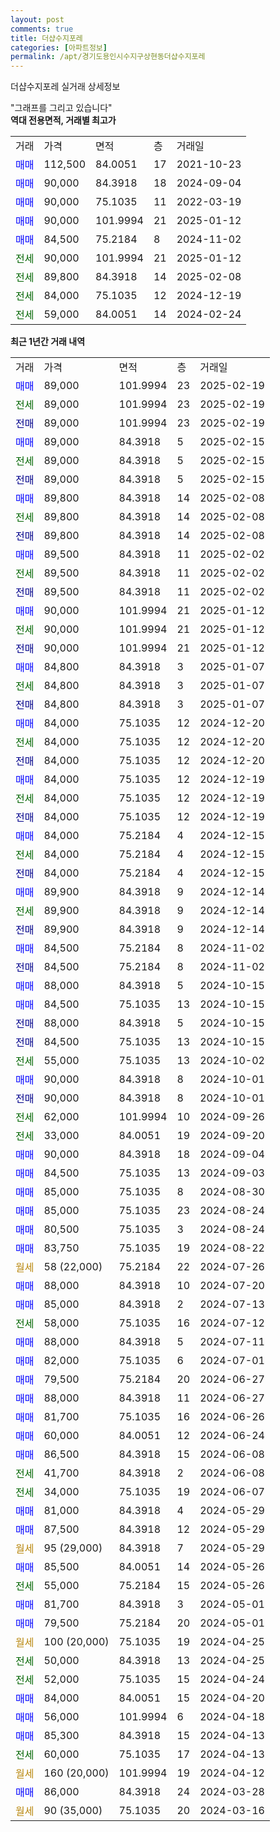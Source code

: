 ```yaml
---
layout: post
comments: true
title: 더샵수지포레
categories: [아파트정보]
permalink: /apt/경기도용인시수지구상현동더샵수지포레
---
```


더샵수지포레 실거래 상세정보

<script type="text/javascript">
  google.charts.load('current', {'packages':['line', 'corechart']});
  google.charts.setOnLoadCallback(drawChart);

  function drawChart() {
    var data = new google.visualization.DataTable();
    data.addColumn('date', '거래일');
    data.addColumn('number', "매매");
    data.addColumn('number', "전세");
    data.addColumn('number', "전매");

    data.addRows([[new Date(Date.parse("2025-02-19")), 89000, null, null], [new Date(Date.parse("2025-02-19")), null, 89000, null], [new Date(Date.parse("2025-02-19")), null, null, 89000], [new Date(Date.parse("2025-02-15")), 89000, null, null], [new Date(Date.parse("2025-02-15")), null, 89000, null], [new Date(Date.parse("2025-02-15")), null, null, 89000], [new Date(Date.parse("2025-02-08")), 89800, null, null], [new Date(Date.parse("2025-02-08")), null, 89800, null], [new Date(Date.parse("2025-02-08")), null, null, 89800], [new Date(Date.parse("2025-02-02")), 89500, null, null], [new Date(Date.parse("2025-02-02")), null, 89500, null], [new Date(Date.parse("2025-02-02")), null, null, 89500], [new Date(Date.parse("2025-01-12")), 90000, null, null], [new Date(Date.parse("2025-01-12")), null, 90000, null], [new Date(Date.parse("2025-01-12")), null, null, 90000], [new Date(Date.parse("2025-01-07")), 84800, null, null], [new Date(Date.parse("2025-01-07")), null, 84800, null], [new Date(Date.parse("2025-01-07")), null, null, 84800], [new Date(Date.parse("2024-12-20")), 84000, null, null], [new Date(Date.parse("2024-12-20")), null, 84000, null], [new Date(Date.parse("2024-12-20")), null, null, 84000], [new Date(Date.parse("2024-12-19")), 84000, null, null], [new Date(Date.parse("2024-12-19")), null, 84000, null], [new Date(Date.parse("2024-12-19")), null, null, 84000], [new Date(Date.parse("2024-12-15")), 84000, null, null], [new Date(Date.parse("2024-12-15")), null, 84000, null], [new Date(Date.parse("2024-12-15")), null, null, 84000], [new Date(Date.parse("2024-12-14")), 89900, null, null], [new Date(Date.parse("2024-12-14")), null, 89900, null], [new Date(Date.parse("2024-12-14")), null, null, 89900], [new Date(Date.parse("2024-11-02")), 84500, null, null], [new Date(Date.parse("2024-11-02")), null, null, 84500], [new Date(Date.parse("2024-10-15")), 88000, null, null], [new Date(Date.parse("2024-10-15")), 84500, null, null], [new Date(Date.parse("2024-10-15")), null, null, 88000], [new Date(Date.parse("2024-10-15")), null, null, 84500], [new Date(Date.parse("2024-10-02")), null, 55000, null], [new Date(Date.parse("2024-10-01")), 90000, null, null], [new Date(Date.parse("2024-10-01")), null, null, 90000], [new Date(Date.parse("2024-09-26")), null, 62000, null], [new Date(Date.parse("2024-09-20")), null, 33000, null], [new Date(Date.parse("2024-09-04")), 90000, null, null], [new Date(Date.parse("2024-09-03")), 84500, null, null], [new Date(Date.parse("2024-08-30")), 85000, null, null], [new Date(Date.parse("2024-08-24")), 85000, null, null], [new Date(Date.parse("2024-08-24")), 80500, null, null], [new Date(Date.parse("2024-08-22")), 83750, null, null], [new Date(Date.parse("2024-07-26")), null, null, null], [new Date(Date.parse("2024-07-20")), 88000, null, null], [new Date(Date.parse("2024-07-13")), 85000, null, null], [new Date(Date.parse("2024-07-12")), null, 58000, null], [new Date(Date.parse("2024-07-11")), 88000, null, null], [new Date(Date.parse("2024-07-01")), 82000, null, null], [new Date(Date.parse("2024-06-27")), 79500, null, null], [new Date(Date.parse("2024-06-27")), 88000, null, null], [new Date(Date.parse("2024-06-26")), 81700, null, null], [new Date(Date.parse("2024-06-24")), 60000, null, null], [new Date(Date.parse("2024-06-08")), 86500, null, null], [new Date(Date.parse("2024-06-08")), null, 41700, null], [new Date(Date.parse("2024-06-07")), null, 34000, null], [new Date(Date.parse("2024-05-29")), 81000, null, null], [new Date(Date.parse("2024-05-29")), 87500, null, null], [new Date(Date.parse("2024-05-29")), null, null, null], [new Date(Date.parse("2024-05-26")), 85500, null, null], [new Date(Date.parse("2024-05-26")), null, 55000, null], [new Date(Date.parse("2024-05-01")), 81700, null, null], [new Date(Date.parse("2024-05-01")), 79500, null, null], [new Date(Date.parse("2024-04-25")), null, null, null], [new Date(Date.parse("2024-04-25")), null, 50000, null], [new Date(Date.parse("2024-04-24")), null, 52000, null], [new Date(Date.parse("2024-04-20")), 84000, null, null], [new Date(Date.parse("2024-04-18")), 56000, null, null], [new Date(Date.parse("2024-04-13")), 85300, null, null], [new Date(Date.parse("2024-04-13")), null, 60000, null], [new Date(Date.parse("2024-04-12")), null, null, null], [new Date(Date.parse("2024-03-28")), 86000, null, null], [new Date(Date.parse("2024-03-16")), null, null, null]]);

    var options = {
      hAxis: {
        format: 'yyyy/MM/dd'
      },    
      lineWidth: 0,
      pointsVisible: true,    
      title: '최근 1년간 유형별 실거래가 분포',
      legend: { position: 'bottom' }
    };

    var formatter = new google.visualization.NumberFormat({pattern:'###,###'} );
    formatter.format(data, 1);
    formatter.format(data, 2);
    
    setTimeout(function() {
        var chart = new google.visualization.LineChart(document.getElementById('columnchart_material'));
        chart.draw(data, (options));
        document.getElementById('loading').style.display = 'none';
    }, 200);
  }
</script>


<div id="loading" style="z-index:20; display: block; margin-left: 0px">"그래프를 그리고 있습니다"</div>
<div id="columnchart_material" style="width: 95%; margin-left: 0px; display: block"></div>
<!-- contents start -->
<b>역대 전용면적, 거래별 최고가</b>
<table class="sortable">
    <tr>
      <td>거래</td>
      <td>가격</td>
      <td>면적</td>
      <td>층</td>
      <td>거래일</td>
    </tr>
        <tr>
          <td><a style="color: blue">매매</a></td>
          <td>112,500</td>
          <td>84.0051</td>
          <td>17</td>
          <td>2021-10-23</td>
        </tr>            <tr>
          <td><a style="color: blue">매매</a></td>
          <td>90,000</td>
          <td>84.3918</td>
          <td>18</td>
          <td>2024-09-04</td>
        </tr>            <tr>
          <td><a style="color: blue">매매</a></td>
          <td>90,000</td>
          <td>75.1035</td>
          <td>11</td>
          <td>2022-03-19</td>
        </tr>            <tr>
          <td><a style="color: blue">매매</a></td>
          <td>90,000</td>
          <td>101.9994</td>
          <td>21</td>
          <td>2025-01-12</td>
        </tr>            <tr>
          <td><a style="color: blue">매매</a></td>
          <td>84,500</td>
          <td>75.2184</td>
          <td>8</td>
          <td>2024-11-02</td>
        </tr>        
        <tr>
              <td><a style="color: darkgreen">전세</a></td>
              <td>90,000</td>
              <td>101.9994</td>
              <td>21</td>
              <td>2025-01-12</td>
            </tr>            <tr>
              <td><a style="color: darkgreen">전세</a></td>
              <td>89,800</td>
              <td>84.3918</td>
              <td>14</td>
              <td>2025-02-08</td>
            </tr>            <tr>
              <td><a style="color: darkgreen">전세</a></td>
              <td>84,000</td>
              <td>75.1035</td>
              <td>12</td>
              <td>2024-12-19</td>
            </tr>            <tr>
              <td><a style="color: darkgreen">전세</a></td>
              <td>59,000</td>
              <td>84.0051</td>
              <td>14</td>
              <td>2024-02-24</td>
            </tr>        
    
</table>

<b>최근 1년간 거래 내역</b>

<table class="sortable">
    <tr>
      <td>거래</td>
      <td>가격</td>
      <td>면적</td>
      <td>층</td>
      <td>거래일</td>
    </tr>
    <tr>
      <td><a style="color: blue">매매</a></td>
      <td>89,000</td>
      <td>101.9994</td>
      <td>23</td>
      <td>2025-02-19</td>
    </tr>          <tr>
      <td><a style="color: darkgreen">전세</a></td>
      <td>89,000</td>
      <td>101.9994</td>
      <td>23</td>
      <td>2025-02-19</td>
    </tr>          <tr>
      <td><a style="color: darkblue">전매</a></td>
      <td>89,000</td>
      <td>101.9994</td>
      <td>23</td>
      <td>2025-02-19</td>
    </tr>          <tr>
      <td><a style="color: blue">매매</a></td>
      <td>89,000</td>
      <td>84.3918</td>
      <td>5</td>
      <td>2025-02-15</td>
    </tr>          <tr>
      <td><a style="color: darkgreen">전세</a></td>
      <td>89,000</td>
      <td>84.3918</td>
      <td>5</td>
      <td>2025-02-15</td>
    </tr>          <tr>
      <td><a style="color: darkblue">전매</a></td>
      <td>89,000</td>
      <td>84.3918</td>
      <td>5</td>
      <td>2025-02-15</td>
    </tr>          <tr>
      <td><a style="color: blue">매매</a></td>
      <td>89,800</td>
      <td>84.3918</td>
      <td>14</td>
      <td>2025-02-08</td>
    </tr>          <tr>
      <td><a style="color: darkgreen">전세</a></td>
      <td>89,800</td>
      <td>84.3918</td>
      <td>14</td>
      <td>2025-02-08</td>
    </tr>          <tr>
      <td><a style="color: darkblue">전매</a></td>
      <td>89,800</td>
      <td>84.3918</td>
      <td>14</td>
      <td>2025-02-08</td>
    </tr>          <tr>
      <td><a style="color: blue">매매</a></td>
      <td>89,500</td>
      <td>84.3918</td>
      <td>11</td>
      <td>2025-02-02</td>
    </tr>          <tr>
      <td><a style="color: darkgreen">전세</a></td>
      <td>89,500</td>
      <td>84.3918</td>
      <td>11</td>
      <td>2025-02-02</td>
    </tr>          <tr>
      <td><a style="color: darkblue">전매</a></td>
      <td>89,500</td>
      <td>84.3918</td>
      <td>11</td>
      <td>2025-02-02</td>
    </tr>          <tr>
      <td><a style="color: blue">매매</a></td>
      <td>90,000</td>
      <td>101.9994</td>
      <td>21</td>
      <td>2025-01-12</td>
    </tr>          <tr>
      <td><a style="color: darkgreen">전세</a></td>
      <td>90,000</td>
      <td>101.9994</td>
      <td>21</td>
      <td>2025-01-12</td>
    </tr>          <tr>
      <td><a style="color: darkblue">전매</a></td>
      <td>90,000</td>
      <td>101.9994</td>
      <td>21</td>
      <td>2025-01-12</td>
    </tr>          <tr>
      <td><a style="color: blue">매매</a></td>
      <td>84,800</td>
      <td>84.3918</td>
      <td>3</td>
      <td>2025-01-07</td>
    </tr>          <tr>
      <td><a style="color: darkgreen">전세</a></td>
      <td>84,800</td>
      <td>84.3918</td>
      <td>3</td>
      <td>2025-01-07</td>
    </tr>          <tr>
      <td><a style="color: darkblue">전매</a></td>
      <td>84,800</td>
      <td>84.3918</td>
      <td>3</td>
      <td>2025-01-07</td>
    </tr>          <tr>
      <td><a style="color: blue">매매</a></td>
      <td>84,000</td>
      <td>75.1035</td>
      <td>12</td>
      <td>2024-12-20</td>
    </tr>          <tr>
      <td><a style="color: darkgreen">전세</a></td>
      <td>84,000</td>
      <td>75.1035</td>
      <td>12</td>
      <td>2024-12-20</td>
    </tr>          <tr>
      <td><a style="color: darkblue">전매</a></td>
      <td>84,000</td>
      <td>75.1035</td>
      <td>12</td>
      <td>2024-12-20</td>
    </tr>          <tr>
      <td><a style="color: blue">매매</a></td>
      <td>84,000</td>
      <td>75.1035</td>
      <td>12</td>
      <td>2024-12-19</td>
    </tr>          <tr>
      <td><a style="color: darkgreen">전세</a></td>
      <td>84,000</td>
      <td>75.1035</td>
      <td>12</td>
      <td>2024-12-19</td>
    </tr>          <tr>
      <td><a style="color: darkblue">전매</a></td>
      <td>84,000</td>
      <td>75.1035</td>
      <td>12</td>
      <td>2024-12-19</td>
    </tr>          <tr>
      <td><a style="color: blue">매매</a></td>
      <td>84,000</td>
      <td>75.2184</td>
      <td>4</td>
      <td>2024-12-15</td>
    </tr>          <tr>
      <td><a style="color: darkgreen">전세</a></td>
      <td>84,000</td>
      <td>75.2184</td>
      <td>4</td>
      <td>2024-12-15</td>
    </tr>          <tr>
      <td><a style="color: darkblue">전매</a></td>
      <td>84,000</td>
      <td>75.2184</td>
      <td>4</td>
      <td>2024-12-15</td>
    </tr>          <tr>
      <td><a style="color: blue">매매</a></td>
      <td>89,900</td>
      <td>84.3918</td>
      <td>9</td>
      <td>2024-12-14</td>
    </tr>          <tr>
      <td><a style="color: darkgreen">전세</a></td>
      <td>89,900</td>
      <td>84.3918</td>
      <td>9</td>
      <td>2024-12-14</td>
    </tr>          <tr>
      <td><a style="color: darkblue">전매</a></td>
      <td>89,900</td>
      <td>84.3918</td>
      <td>9</td>
      <td>2024-12-14</td>
    </tr>          <tr>
      <td><a style="color: blue">매매</a></td>
      <td>84,500</td>
      <td>75.2184</td>
      <td>8</td>
      <td>2024-11-02</td>
    </tr>          <tr>
      <td><a style="color: darkblue">전매</a></td>
      <td>84,500</td>
      <td>75.2184</td>
      <td>8</td>
      <td>2024-11-02</td>
    </tr>          <tr>
      <td><a style="color: blue">매매</a></td>
      <td>88,000</td>
      <td>84.3918</td>
      <td>5</td>
      <td>2024-10-15</td>
    </tr>          <tr>
      <td><a style="color: blue">매매</a></td>
      <td>84,500</td>
      <td>75.1035</td>
      <td>13</td>
      <td>2024-10-15</td>
    </tr>          <tr>
      <td><a style="color: darkblue">전매</a></td>
      <td>88,000</td>
      <td>84.3918</td>
      <td>5</td>
      <td>2024-10-15</td>
    </tr>          <tr>
      <td><a style="color: darkblue">전매</a></td>
      <td>84,500</td>
      <td>75.1035</td>
      <td>13</td>
      <td>2024-10-15</td>
    </tr>          <tr>
      <td><a style="color: darkgreen">전세</a></td>
      <td>55,000</td>
      <td>75.1035</td>
      <td>13</td>
      <td>2024-10-02</td>
    </tr>          <tr>
      <td><a style="color: blue">매매</a></td>
      <td>90,000</td>
      <td>84.3918</td>
      <td>8</td>
      <td>2024-10-01</td>
    </tr>          <tr>
      <td><a style="color: darkblue">전매</a></td>
      <td>90,000</td>
      <td>84.3918</td>
      <td>8</td>
      <td>2024-10-01</td>
    </tr>          <tr>
      <td><a style="color: darkgreen">전세</a></td>
      <td>62,000</td>
      <td>101.9994</td>
      <td>10</td>
      <td>2024-09-26</td>
    </tr>          <tr>
      <td><a style="color: darkgreen">전세</a></td>
      <td>33,000</td>
      <td>84.0051</td>
      <td>19</td>
      <td>2024-09-20</td>
    </tr>          <tr>
      <td><a style="color: blue">매매</a></td>
      <td>90,000</td>
      <td>84.3918</td>
      <td>18</td>
      <td>2024-09-04</td>
    </tr>          <tr>
      <td><a style="color: blue">매매</a></td>
      <td>84,500</td>
      <td>75.1035</td>
      <td>13</td>
      <td>2024-09-03</td>
    </tr>          <tr>
      <td><a style="color: blue">매매</a></td>
      <td>85,000</td>
      <td>75.1035</td>
      <td>8</td>
      <td>2024-08-30</td>
    </tr>          <tr>
      <td><a style="color: blue">매매</a></td>
      <td>85,000</td>
      <td>75.1035</td>
      <td>23</td>
      <td>2024-08-24</td>
    </tr>          <tr>
      <td><a style="color: blue">매매</a></td>
      <td>80,500</td>
      <td>75.1035</td>
      <td>3</td>
      <td>2024-08-24</td>
    </tr>          <tr>
      <td><a style="color: blue">매매</a></td>
      <td>83,750</td>
      <td>75.1035</td>
      <td>19</td>
      <td>2024-08-22</td>
    </tr>          <tr>
      <td><a style="color: darkgoldenrod">월세</a></td>
      <td>58 (22,000)</td>
      <td>75.2184</td>
      <td>22</td>
      <td>2024-07-26</td>
    </tr>          <tr>
      <td><a style="color: blue">매매</a></td>
      <td>88,000</td>
      <td>84.3918</td>
      <td>10</td>
      <td>2024-07-20</td>
    </tr>          <tr>
      <td><a style="color: blue">매매</a></td>
      <td>85,000</td>
      <td>84.3918</td>
      <td>2</td>
      <td>2024-07-13</td>
    </tr>          <tr>
      <td><a style="color: darkgreen">전세</a></td>
      <td>58,000</td>
      <td>75.1035</td>
      <td>16</td>
      <td>2024-07-12</td>
    </tr>          <tr>
      <td><a style="color: blue">매매</a></td>
      <td>88,000</td>
      <td>84.3918</td>
      <td>5</td>
      <td>2024-07-11</td>
    </tr>          <tr>
      <td><a style="color: blue">매매</a></td>
      <td>82,000</td>
      <td>75.1035</td>
      <td>6</td>
      <td>2024-07-01</td>
    </tr>          <tr>
      <td><a style="color: blue">매매</a></td>
      <td>79,500</td>
      <td>75.2184</td>
      <td>20</td>
      <td>2024-06-27</td>
    </tr>          <tr>
      <td><a style="color: blue">매매</a></td>
      <td>88,000</td>
      <td>84.3918</td>
      <td>11</td>
      <td>2024-06-27</td>
    </tr>          <tr>
      <td><a style="color: blue">매매</a></td>
      <td>81,700</td>
      <td>75.1035</td>
      <td>16</td>
      <td>2024-06-26</td>
    </tr>          <tr>
      <td><a style="color: blue">매매</a></td>
      <td>60,000</td>
      <td>84.0051</td>
      <td>12</td>
      <td>2024-06-24</td>
    </tr>          <tr>
      <td><a style="color: blue">매매</a></td>
      <td>86,500</td>
      <td>84.3918</td>
      <td>15</td>
      <td>2024-06-08</td>
    </tr>          <tr>
      <td><a style="color: darkgreen">전세</a></td>
      <td>41,700</td>
      <td>84.3918</td>
      <td>2</td>
      <td>2024-06-08</td>
    </tr>          <tr>
      <td><a style="color: darkgreen">전세</a></td>
      <td>34,000</td>
      <td>75.1035</td>
      <td>19</td>
      <td>2024-06-07</td>
    </tr>          <tr>
      <td><a style="color: blue">매매</a></td>
      <td>81,000</td>
      <td>84.3918</td>
      <td>4</td>
      <td>2024-05-29</td>
    </tr>          <tr>
      <td><a style="color: blue">매매</a></td>
      <td>87,500</td>
      <td>84.3918</td>
      <td>12</td>
      <td>2024-05-29</td>
    </tr>          <tr>
      <td><a style="color: darkgoldenrod">월세</a></td>
      <td>95 (29,000)</td>
      <td>84.3918</td>
      <td>7</td>
      <td>2024-05-29</td>
    </tr>          <tr>
      <td><a style="color: blue">매매</a></td>
      <td>85,500</td>
      <td>84.0051</td>
      <td>14</td>
      <td>2024-05-26</td>
    </tr>          <tr>
      <td><a style="color: darkgreen">전세</a></td>
      <td>55,000</td>
      <td>75.2184</td>
      <td>15</td>
      <td>2024-05-26</td>
    </tr>          <tr>
      <td><a style="color: blue">매매</a></td>
      <td>81,700</td>
      <td>84.3918</td>
      <td>3</td>
      <td>2024-05-01</td>
    </tr>          <tr>
      <td><a style="color: blue">매매</a></td>
      <td>79,500</td>
      <td>75.2184</td>
      <td>20</td>
      <td>2024-05-01</td>
    </tr>          <tr>
      <td><a style="color: darkgoldenrod">월세</a></td>
      <td>100 (20,000)</td>
      <td>75.1035</td>
      <td>19</td>
      <td>2024-04-25</td>
    </tr>          <tr>
      <td><a style="color: darkgreen">전세</a></td>
      <td>50,000</td>
      <td>84.3918</td>
      <td>13</td>
      <td>2024-04-25</td>
    </tr>          <tr>
      <td><a style="color: darkgreen">전세</a></td>
      <td>52,000</td>
      <td>75.1035</td>
      <td>15</td>
      <td>2024-04-24</td>
    </tr>          <tr>
      <td><a style="color: blue">매매</a></td>
      <td>84,000</td>
      <td>84.0051</td>
      <td>15</td>
      <td>2024-04-20</td>
    </tr>          <tr>
      <td><a style="color: blue">매매</a></td>
      <td>56,000</td>
      <td>101.9994</td>
      <td>6</td>
      <td>2024-04-18</td>
    </tr>          <tr>
      <td><a style="color: blue">매매</a></td>
      <td>85,300</td>
      <td>84.3918</td>
      <td>15</td>
      <td>2024-04-13</td>
    </tr>          <tr>
      <td><a style="color: darkgreen">전세</a></td>
      <td>60,000</td>
      <td>75.1035</td>
      <td>17</td>
      <td>2024-04-13</td>
    </tr>          <tr>
      <td><a style="color: darkgoldenrod">월세</a></td>
      <td>160 (20,000)</td>
      <td>101.9994</td>
      <td>19</td>
      <td>2024-04-12</td>
    </tr>          <tr>
      <td><a style="color: blue">매매</a></td>
      <td>86,000</td>
      <td>84.3918</td>
      <td>24</td>
      <td>2024-03-28</td>
    </tr>          <tr>
      <td><a style="color: darkgoldenrod">월세</a></td>
      <td>90 (35,000)</td>
      <td>75.1035</td>
      <td>20</td>
      <td>2024-03-16</td>
    </tr>      </table>
<!-- contents end -->    

